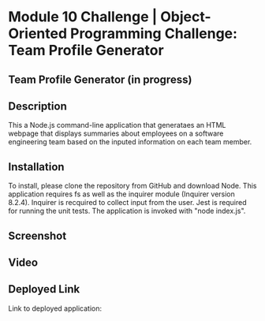 # Module 10 Challenge | Object-Oriented Programming Challenge: Team Profile Generator
## Team Profile Generator (in progress)
## Description
This a Node.js command-line application that generataes an HTML webpage that displays summaries about employees on a software engineering team based on the inputed information on each team member. 
## Installation
To install, please clone the repository from GitHub and download Node. This application requires fs as well as the inquirer module (Inquirer version 8.2.4). Inquirer is recquired to collect input from the user. Jest is required for running the unit tests. The application is invoked with "node index.js".
## Screenshot

## Video 

## Deployed Link
Link to deployed application:
